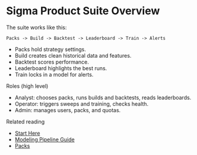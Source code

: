 # Sigma Product Suite Overview

The suite works like this:

```
Packs -> Build -> Backtest -> Leaderboard -> Train -> Alerts
```

- Packs hold strategy settings.
- Build creates clean historical data and features.
- Backtest scores performance.
- Leaderboard highlights the best runs.
- Train locks in a model for alerts.

Roles (high level)
- Analyst: chooses packs, runs builds and backtests, reads leaderboards.
- Operator: triggers sweeps and training, checks health.
- Admin: manages users, packs, and quotas.

Related reading
- [Start Here](../START_HERE.md)
- [Modeling Pipeline Guide](../MODELING_PIPELINE_GUIDE.md)
- [Packs](../products/packs.md)
